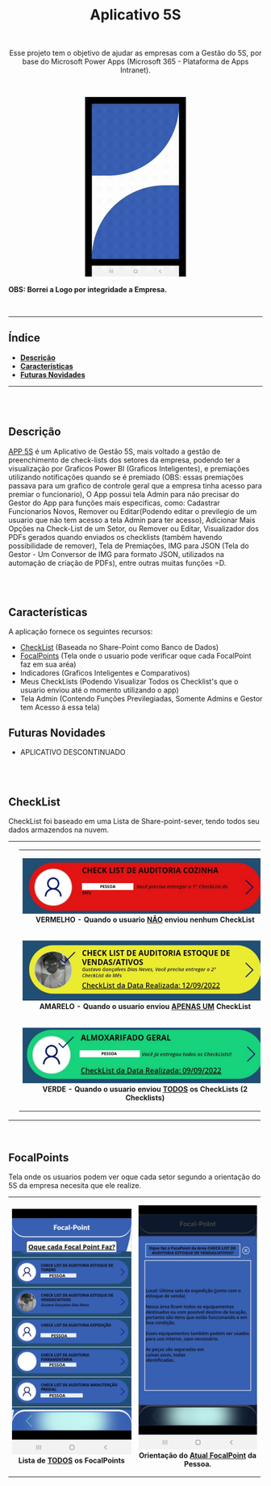 <!--
    TITLE:      README
    AUTOR:      GUSTAVO GONÇALVES DIAS NEVES
    DATA_INIT:  26.01.2023

    PROJECT:    APP 5S - POWER APPS (LOWER-CODE)
    
    CONNECT ME:
        Linkedin: https://www.linkedin.com/in/gustavo-gon%C3%A7alves-dias-neves-3b76b3252/
        github (curr-account): https://github.com/gustavogoncalvesdiasneves/
        
 -->


<h1 align="center" alt="Aplicativo de Gestão 5S"><strong>Aplicativo 5S</strong></h1>

<br/>

<p align="center" alt="objetivo do projeto">Esse projeto tem o objetivo de ajudar as empresas com a Gestão do 5S, por base do Microsoft Power Apps (Microsoft 365 - Plataforma de Apps Intranet).</p>

<br/>
<p align="center">
<img style="margin:auto" src="OpenScreenApp.gif" width="200" />
<p />

**OBS: Borrei a Logo por integridade a Empresa.** 

<br/><hr/>

<h2>Índice</h2>

- **[Descrição](#descrição)**<br/>
- **[Características](#características)**<br/>
- **[Futuras Novidades](#futuras-novidades)**<br />


<hr/>
<br/><br/>


## **Descrição**
[APP 5S][link-app-5s] é um Aplicativo de Gestão 5S, mais voltado a gestão de preenchimento de check-lists dos setores da empresa, podendo ter a visualização por Graficos Power BI (Graficos Inteligentes), e premiações utilizando notificações quando se é premiado (OBS: essas premiações passava para um grafico de controle geral que a empresa tinha acesso para premiar o funcionario), O App possui tela Admin para não precisar do Gestor do App para funções mais especificas, como: Cadastrar Funcionarios Novos, Remover ou Editar(Podendo editar o previlegio de um usuario que não tem acesso a tela Admin para ter acesso), Adicionar Mais Opções na Check-List de um Setor, ou Remover ou Editar, Visualizador dos PDFs gerados quando enviados os checklists (também havendo possibilidade de remover), Tela de Premiações, IMG para JSON (Tela do Gestor - Um Conversor de IMG para formato JSON, utilizados na automação de criação de PDFs), entre outras muitas funções =D.

<br/><br/>


## **Características**
A aplicação fornece os seguintes recursos:
- [CheckList](#checklist) (Baseada no Share-Point como Banco de Dados)
- [FocalPoints](#focalpoints) (Tela onde o usuario pode verificar oque cada FocalPoint faz em sua aréa)
- Indicadores (Graficos Inteligentes e Comparativos)  
- Meus CheckLists (Podendo Visualizar Todos os Checklist's que o usuario enviou até o momento utilizando o app)
- Tela Admin (Contendo Funções Previlegiadas, Somente Admins e Gestor tem Acesso á essa tela)

## **Futuras Novidades**
- APLICATIVO DESCONTINUADO

<br/><br/>


## **CheckList**

CheckList foi baseado em uma Lista de Share-point-sever, tendo todos seu dados armazendos na nuvem.


<table border="0" cellpadding="1" cellspacing="1" style="width:500px">
	<tbody>
		<tr>
			<td>
<img style="margin:auto" src="PESSOA.png" width="300" /></td>
			<td>
			<table border="0" cellpadding="1" cellspacing="1" style="width:500px">
				<tbody>
					<tr>
						<td><strong><p align="center"><img style="margin:auto" src="VERMELHO - CheckList1.png" width="500" /> <br> VERMELHO - Quando o usuario <ins>NÂO</ins> enviou nenhum CheckList</p></strong></td></td>
					</tr>
					<tr>
						<td><strong><p align="center"><img style="margin:auto" src="AMARELO-CheckList.png" width="500" /> <br> AMARELO - Quando o usuario enviou <ins>APENAS UM</ins> CheckList</p></strong></td>
					</tr>
					<tr>
						<td><strong><p align="center"><img style="margin:auto" src="VERDE - CheckList1.png" width="500" /><br> VERDE - Quando o usuario enviou <ins>TODOS</ins> os CheckLists (2 Checklists)</p><strong></td>
					</tr>
				</tbody>
			</table>
			</td>
		</tr>
	</tbody>
</table>

<br/>

## **FocalPoints**

Tela onde os usuarios podem ver oque cada setor segundo a orientação do 5S da empresa necesita que ele realize.

<table border="0" cellpadding="1" cellspacing="1" style="width:500px">
	<tbody>
		<tr>
			<td><strong><p align="center"><img style="margin:auto" src="FocalPoints.png" width="300" /><br> Lista de <ins>TODOS</ins> os FocalPoints</p><strong></td>
			<td><strong><p align="center"><img style="margin:auto" src="FocalPoints2.png" width="300" /><br> Orientação do <ins>Atual FocalPoint</ins> da Pessoa.</p><strong></td>
		</tr>
	</tbody>
</table>




<!-- 
    LOCAL VARIABLES
 -->

[link-app-5s]: https://github.com/gustavogoncalvesdiasneves/Aplicativo_5S_-PowerApps-/
[link-executavel]: https://github.com/gustavogoncalvesdiasneves/BOT_LinkedIn/tree/main/build/Executavel
[link-video]: https://www.youtube.com/channel/UC_9SeJaG7zalUCosUt8BnFA
[link-pdf-navegador]: http://www.gestaoescolar.diaadia.pr.gov.br/arquivos/File/pde_roteiros/como_identificar_versao_navegador_pronto.pdf
[chrome-driver-link]: https://chromedriver.chromium.org/downloads
